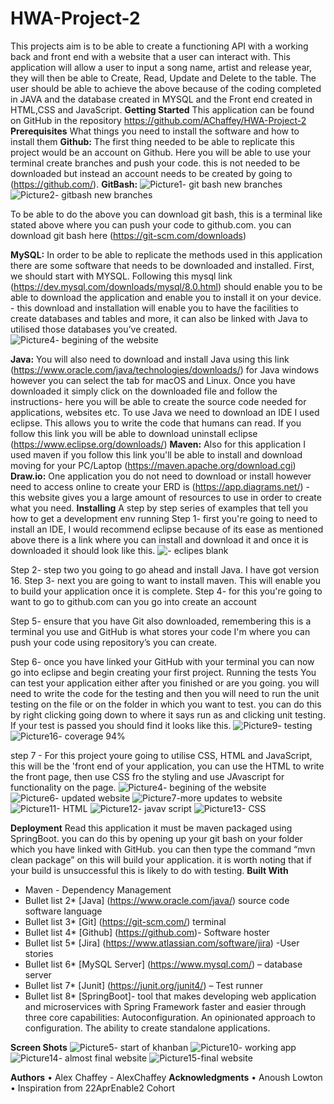 # HWA-Project-2


This projects aim is to be able to create a functioning API with a working back and front end with a website that a user can interact with. This application will allow a user to input a song name, artist and release year, they will then be able to Create, Read, Update and Delete to the table.
The user should be able to achieve the above because of the coding completed in JAVA and the database created in MYSQL and the Front end created in HTML,CSS and JavaScript.
**Getting Started**
This application can be found on GitHub in the repository https://github.com/AChaffey/HWA-Project-2
**Prerequisites**
What things you need to install the software and how to install them
**Github:**
The first thing needed to be able to replicate this project would be an account on Github. Here you will be able to use your terminal create branches and push your code. this is not needed to be downloaded but instead an account needs to be created by going to (https://github.com/).
**GitBash:**
![Picture1- git bash new branches](https://user-images.githubusercontent.com/103578276/172339446-d04f31e9-464e-4696-9a72-8b7271e607e1.png)
![Picture2- gitbash new branches](https://user-images.githubusercontent.com/103578276/172339461-58068866-3585-4438-a42d-5f93c7a88d45.png)

To be able to do the above you can download git bash, this is a terminal like stated above where you can push your code to github.com. you can download git bash here (https://git-scm.com/downloads)
 
**MySQL:**
In order to be able to replicate the methods used in this application there are some software that needs to be downloaded and installed. First, we should start with MYSQL. Following this mysql link (https://dev.mysql.com/downloads/mysql/8.0.html) should enable you to be able to download the application and enable you to install it on your device. - this download and installation will enable you to have the facilities to create databases and tables and more, it can also be linked with Java to utilised those databases you’ve created.
![Picture4- begining of the website](https://user-images.githubusercontent.com/103578276/172339523-17bbbb5e-3f0a-48ed-a9c8-bb8405bc5b9a.png)

**Java:**
You will also need to download and install Java using this link (https://www.oracle.com/java/technologies/downloads/) for Java windows however you can select the tab for macOS and Linux. Once you have downloaded it simply click on the downloaded file and follow the instructions- here you will be able to create the source code needed for applications, websites etc.
To use Java we need to download an IDE I used eclipse. This allows you to write the code that humans can read. If you follow this link you will be able to download uninstall eclipse (https://www.eclipse.org/downloads/)
**Maven:**
Also for this application I used maven if you follow this link you'll be able to install and download moving for your PC/Laptop (https://maven.apache.org/download.cgi)
**Draw.io:**
One application you do not need to download or install however need to access online to create your ERD is (https://app.diagrams.net/) - this website gives you a large amount of resources to use in order to create what you need.
**Installing**
A step by step series of examples that tell you how to get a development env running
Step 1- first you're going to need to install an IDE, I would recommend eclipse because of its ease as mentioned above there is a link where you can install and download it and once it is downloaded it should look like this.
 ![- eclipes blank](https://user-images.githubusercontent.com/103578276/172339505-b0a1f459-3e9a-408d-8505-0c02747f889a.png)

Step 2- step two you going to go ahead and install Java. I have got version 16.
Step 3- next you are going to want to install maven. This will enable you to build your application once it is complete.
Step 4- for this you're going to want to go to github.com can you go into create an account
 
Step 5- ensure that you have Git also downloaded, remembering this is a terminal you use and GitHub is what stores your code I'm where you can push your code using repository’s you can create.

Step 6- once you have linked your GitHub with your terminal you can now go into eclipse and begin creating your first project.
Running the tests
You can test your application either after you finished or are you going. you will need to write the code for the testing and then you will need to run the unit testing on the file or on the folder in which you want to test. you can do this by right clicking going down to where it says run as and clicking unit testing.
If your test is passed you should find it looks like this.
![Picture9- testing](https://user-images.githubusercontent.com/103578276/172340036-fdcc11be-bc7d-404c-aa1f-049f808206d5.png)
![Picture16- coverage 94%](https://user-images.githubusercontent.com/103578276/172340246-d640a8de-efe5-46aa-9739-bf5065e913b9.png)

step 7 - For this project youre going to utilise CSS, HTML and JavaScript, this will be the 'front end of your application, you can use the HTML to write the front page, then use CSS fro the styling and use JAvascript for functionality on the page.
![Picture4- begining of the website](https://user-images.githubusercontent.com/103578276/172339971-b1e87e98-e87e-45e1-8a6c-e1a0f2cc9c08.png)
![Picture6- updated website](https://user-images.githubusercontent.com/103578276/172339991-05d2417d-b502-40a1-8194-ea1d51bf4e47.png)
![Picture7-more updates to website](https://user-images.githubusercontent.com/103578276/172340003-bdd99100-1cdc-418a-9829-b7a01d893049.png)
![Picture11- HTML](https://user-images.githubusercontent.com/103578276/172340074-971ed649-137c-4eac-bed9-776a89ce2a9b.png)
![Picture12- javav script](https://user-images.githubusercontent.com/103578276/172340135-e4699c37-51cf-4297-a413-3512903890fc.png)
![Picture13- CSS](https://user-images.githubusercontent.com/103578276/172340150-934fb2de-3875-4d0a-8260-fa57c7003b5d.png)

**Deployment**
Read this application it must be maven packaged using SpringBoot. you can do this by opening up your git bash on your folder which you have linked with GitHub. you can then type the command “mvn clean package” on this will build your application. it is worth noting that if your build is unsuccessful this is likely to do with testing.
**Built With**
* Maven - Dependency Management
* Bullet list 2*	[Java] (https://www.oracle.com/java/) source code software language
* Bullet list	3* [Git] (https://git-scm.com/) terminal
* Bullet list	4* [Github] (https://github.com)- Software hoster
* Bullet list 5* [Jira] (https://www.atlassian.com/software/jira) -User stories
* Bullet list	6* [MySQL Server] (https://www.mysql.com/) – database server
* Bullet list	7* [Junit] (https://junit.org/junit4/) – Test runner
* Bullet list	8* [SpringBoot]- tool that makes developing web application and microservices with Spring Framework faster and easier through three core capabilities: Autoconfiguration. An opinionated approach to configuration. The ability to create standalone applications.

**Screen Shots**
![Picture5- start of khanban](https://user-images.githubusercontent.com/103578276/172339668-113cfb8b-72c1-43e5-bf9b-7a06087154fc.png)
![Picture10- working app](https://user-images.githubusercontent.com/103578276/172340116-1d824948-8901-41d2-91ed-3a17529d5d8c.png)
![Picture14- almost final website](https://user-images.githubusercontent.com/103578276/172340178-aad39d87-f7cd-4dee-bf9a-0b8a7ec076ce.png)
![Picture15-final website](https://user-images.githubusercontent.com/103578276/172340190-c76a0aaf-6488-4ad1-93ff-10227bde70b9.png)

**Authors**
•	Alex Chaffey - AlexChaffey
**Acknowledgments**
•	Anoush Lowton
•	Inspiration from 22AprEnable2 Cohort
